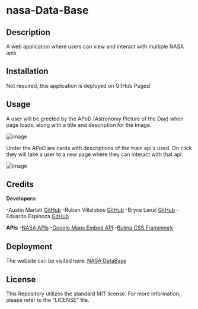 # nasa-Data-Base

## Description

A web application where users can view and interact with multiple NASA apis

## Installation

Not required, this application is deployed on GitHub Pages!

## Usage

A user will be greeted by the APoD (Astronomy Picture of the Day) when page loads, along with a title and description for the Image.

![image](https://github.com/Austin-Marlatt/nasa-data-base/assets/148661094/2083d218-d06d-4b97-92b3-667e4d504307)

Under the APoD are cards with descriptions of the main api's used. On click they will take a user to a new page where they can interact with that api.

![image](https://github.com/Austin-Marlatt/nasa-data-base/assets/148661094/4c1210ed-3067-4e47-9716-ceb9e14bbb9d)

## Credits

**Developers:**

-Austin Marlatt [GitHub](https://github.com/Austin-Marlatt)
-Ruben Villalobos [GitHub](https://github.com/Rubenvill0811)
-Bryce Lenzi [GitHub](https://github.com/Rezovos)
-Eduardo Espinoza [GitHub](https://github.com/Edesp1)

**APIs**
 -[NASA APIs](https://api.nasa.gov/)
 -[Google Maps Embed API](https://developers.google.com/maps/documentation/embed/get-started)
 -[Bulma CSS Framework](https://bulma.io/)

 ## Deployment

 The website can be visited here: [NASA DataBase](https://austin-marlatt.github.io/nasa-data-base/)

 ## License

This Repository utilizes the standard MIT license.
For more information, please refer to the "LICENSE" file.
